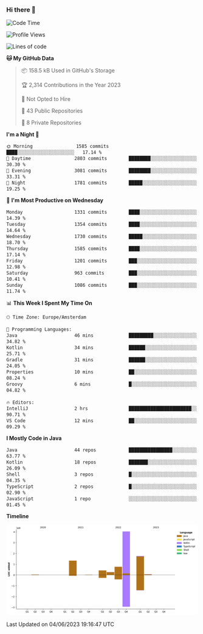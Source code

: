 ### Hi there 👋


<!--START_SECTION:waka-->
![Code Time](http://img.shields.io/badge/Code%20Time-3%2C235%20hrs%206%20mins-blue)

![Profile Views](http://img.shields.io/badge/Profile%20Views-4-blue)

![Lines of code](https://img.shields.io/badge/From%20Hello%20World%20I%27ve%20Written-8.6%20million%20lines%20of%20code-blue)

**🐱 My GitHub Data** 

> 📦 158.5 kB Used in GitHub's Storage 
 > 
> 🏆 2,314 Contributions in the Year 2023
 > 
> 🚫 Not Opted to Hire
 > 
> 📜 43 Public Repositories 
 > 
> 🔑 8 Private Repositories 
 > 
**I'm a Night 🦉** 

```text
🌞 Morning                1585 commits        ████░░░░░░░░░░░░░░░░░░░░░   17.14 % 
🌆 Daytime                2803 commits        ████████░░░░░░░░░░░░░░░░░   30.30 % 
🌃 Evening                3081 commits        ████████░░░░░░░░░░░░░░░░░   33.31 % 
🌙 Night                  1781 commits        █████░░░░░░░░░░░░░░░░░░░░   19.25 % 
```
📅 **I'm Most Productive on Wednesday** 

```text
Monday                   1331 commits        ████░░░░░░░░░░░░░░░░░░░░░   14.39 % 
Tuesday                  1354 commits        ████░░░░░░░░░░░░░░░░░░░░░   14.64 % 
Wednesday                1730 commits        █████░░░░░░░░░░░░░░░░░░░░   18.70 % 
Thursday                 1585 commits        ████░░░░░░░░░░░░░░░░░░░░░   17.14 % 
Friday                   1201 commits        ███░░░░░░░░░░░░░░░░░░░░░░   12.98 % 
Saturday                 963 commits         ███░░░░░░░░░░░░░░░░░░░░░░   10.41 % 
Sunday                   1086 commits        ███░░░░░░░░░░░░░░░░░░░░░░   11.74 % 
```


📊 **This Week I Spent My Time On** 

```text
🕑︎ Time Zone: Europe/Amsterdam

💬 Programming Languages: 
Java                     46 mins             █████████░░░░░░░░░░░░░░░░   34.82 % 
Kotlin                   34 mins             ██████░░░░░░░░░░░░░░░░░░░   25.71 % 
Gradle                   31 mins             ██████░░░░░░░░░░░░░░░░░░░   24.05 % 
Properties               10 mins             ██░░░░░░░░░░░░░░░░░░░░░░░   08.24 % 
Groovy                   6 mins              █░░░░░░░░░░░░░░░░░░░░░░░░   04.82 % 

🔥 Editors: 
IntelliJ                 2 hrs               ███████████████████████░░   90.71 % 
VS Code                  12 mins             ██░░░░░░░░░░░░░░░░░░░░░░░   09.29 % 
```

**I Mostly Code in Java** 

```text
Java                     44 repos            ████████████████░░░░░░░░░   63.77 % 
Kotlin                   18 repos            ███████░░░░░░░░░░░░░░░░░░   26.09 % 
Shell                    3 repos             █░░░░░░░░░░░░░░░░░░░░░░░░   04.35 % 
TypeScript               2 repos             █░░░░░░░░░░░░░░░░░░░░░░░░   02.90 % 
JavaScript               1 repo              ░░░░░░░░░░░░░░░░░░░░░░░░░   01.45 % 
```



**Timeline**

![Lines of Code chart](https://raw.githubusercontent.com/powercasgamer/powercasgamer/master/assets/bar_graph.png)


 Last Updated on 04/06/2023 19:16:47 UTC
<!--END_SECTION:waka-->
